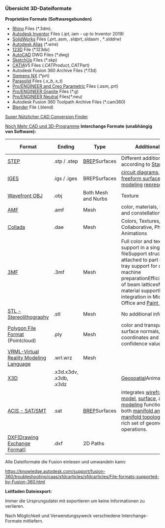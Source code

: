<!-- Keine eigene Seite: wird in den Seiten der Kurse eingebettet -->
### Übersicht 3D-Dateiformate

**Proprietäre Formate** **(Softwaregebunden)**

- [Rhino](https://www.rhino3d.com/) Files (*.3dm).
- [Autodesk Inventor](https://www.autodesk.com/products/inventor/overview) Files (*.ipt,*.iam - up to Inventor 2019)
- [SolidWorks](https://www.solidworks.com/) Files (*.prt,*.asm, *.sldprt,*.sldasm , **.slddrw)* <!-- markdown-link-check-disable-line -->
- [Autodesk Alias](https://www.autodesk.com/products/alias-products/overview?plc=ALSCPTterm=1-YEARsupport=ADVANCEDquantity=1) (*.wire)
- [123D](https://www.autodesk.com/solutions/123d-apps) File (*.123dx)
- [AutoCAD](https://www.autodesk.com/products/autocad/overview?support=ADVANCED) DWG Files (*.dwg)
- [SketchUp](https://www.sketchup.com/products/sketchup-pro) Files (*.skp)
- [CATIA](https://www.3ds.com/de/produkte-und-services/catia/)V5 Files (*.CATProduct,*.CATPart)
- Autodesk Fusion 360 Archive Files (*.f3d)
- [Siemens NX](https://www.plm.automation.siemens.com/global/en/products/nx/) (*prt)
- [Parasolid](https://de.wikipedia.org/wiki/Parasolid) Files (*.x_b,*.x_t)
- [Pro/ENGINEER and Creo Parametric](https://www.ptc.com/en/products/creo/whats-new) Files (*.asm,*.prt)
- [Pro/ENGINEER Granite](https://www.ptc.com/de/~/media/DE/Files/PDFs/CAD/GRANITE_Interoperability_Kernel.ashx?la=en) Files (*.g)
- [Pro/ENGINEER Neutral](http://support.ptc.com/help/creo/creo_pma/usascii/index.html#page/data_exchange/interface/About_Part_and_Assembly_Neutral_Files.html) Files(*.neu)
- Autodesk Fusion 360 Toolpath Archive Files (*.cam360)
- [Blender](https://www.blender.org/) File (.blend)

[Super Nützlicher CAD Conversion Finder](https://www.cadforum.cz/cadforum_en/formats.asp)

[Noch Mehr CAD und 3D-Programme](https://en.wikipedia.org/wiki/Comparison_of_computer-aided_design_software)
**Interchange Formate** **(unabhängig** **von Software):**

| Format                                                       | Ending                  | Type                                                         | Additional Data                                              | Used in | Notes                                 |
| ------------------------------------------------------------ | ----------------------- | ------------------------------------------------------------ | ------------------------------------------------------------ | ------- | ------------------------------------- |
| [STEP](https://en.wikipedia.org/wiki/ISO_10303)              | .stp / .step            | [BREP](https://en.wikipedia.org/wiki/Boundary_representation)Surfaces | Different additional  data according to [Standards](https://en.wikipedia.org/wiki/ISO_10303#Coverage_of_STEP_Application_Protocols_(AP)) |         | Most standard file format             |
| [IGES](https://en.wikipedia.org/wiki/IGES)                   | .igs / .iges            | BREPSurfaces                                                 | [circuit diagrams](https://en.wikipedia.org/wiki/Circuit_diagram), [wireframe](https://en.wikipedia.org/wiki/Wire_frame_model), [freeform surface](https://en.wikipedia.org/wiki/Freeform_surface_modelling) or [solid modeling](https://en.wikipedia.org/wiki/Solid_modeling) [representations](https://en.wikipedia.org/wiki/Representation_(arts)) |         | Not updated since 1994                |
| [Wavefront OBJ](https://en.wikipedia.org/wiki/Wavefront_.obj_file) | .obj                    | Both Mesh and Nurbs                                          | Texture                                                      |         |                                       |
| [AMF](https://en.wikipedia.org/wiki/Additive_manufacturing_file_format) | .amf                    | Mesh                                                         | color, materials, lattices, and constellations               |         |                                       |
| [Collada](https://en.wikipedia.org/wiki/COLLADA)             | .dae                    | Mesh                                                         | Colors, Textures, Collaborative, Physics, Animations         |         |                                       |
| [3MF](https://en.wikipedia.org/wiki/3D_Manufacturing_Format) | .3mf                    | Mesh                                                         | Full color and texture support in a single fileSupport structures attached to part dataFull tray support for direct machine preparationEfficient storage of beam latticesMultiple material supportNative integration in Microsoft Office and [Paint 3D](https://en.wikipedia.org/wiki/Paint_3D) |         | Designed for industrial manufacturing |
| [STL - Stereolithography](https://en.wikipedia.org/wiki/STL_(file_format)) | .stl                    | Mesh                                                         | No additional information                                    |         |                                       |
| [Polygon File Format](https://en.wikipedia.org/wiki/PLY_(file_format)) (Pointcloud) | .ply                    | Mesh                                                         | color and transparency, surface normals, texture coordinates and data confidence values |         |                                       |
| [VRML-](https://en.wikipedia.org/wiki/VRML)[Virtual Reality Modeling Language](https://en.wikipedia.org/wiki/VRML) | .wrl.wrz                | Mesh                                                         |                                                              |         |                                       |
| [X3D](https://en.wikipedia.org/wiki/X3D)                    | .x3d.x3dv, .x3db, .x3dz |                                                              | [Geospatial](https://en.wikipedia.org/wiki/Geospatial)AnimationNURBS |         |                                       |
| [ACIS - SAT/SMT](https://en.wikipedia.org/wiki/ACIS)         | .sat                    | [BREP](https://en.wikipedia.org/wiki/Boundary_representation)Surfaces | integrates [wireframe model](https://en.wikipedia.org/wiki/Wireframe_model), [surface](https://en.wikipedia.org/wiki/Surface_(topology)), and [solid modeling](https://en.wikipedia.org/wiki/Solid_modeling) functionality with both [manifold and non-manifold topology](https://en.wikipedia.org/wiki/List_of_manifolds), and a rich set of geometric operations. |         |                                       |
| [DXF](https://en.wikipedia.org/wiki/AutoCAD_DXF)[(Drawing Exchange Format)](https://en.wikipedia.org/wiki/AutoCAD_DXF) | .dxf                    | 2D Paths                                                     |                                                              |         |                                       |

Alle Dateiformate die Fusion einlesen und umwandeln kann:

<https://knowledge.autodesk.com/support/fusion-360/troubleshooting/caas/sfdcarticles/sfdcarticles/File-formats-supported-by-Fusion-360.html>

**Leitfaden Dateiexport:**

Immer die Ursprungsdatei mit exportieren um keine Informationen zu verlieren.

Nach Möglichkeit und Verwendungsyweck verschiedene Interchange-Formate mitliefern.
